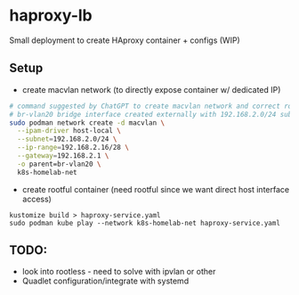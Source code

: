 # haproxy-lb

Small deployment to create HAproxy container + configs (WIP)

## Setup
  
- create macvlan network (to directly expose container w/ dedicated IP)
```bash
# command suggested by ChatGPT to create macvlan network and correct routing with limited address range
# br-vlan20 bridge interface created externally with 192.168.2.0/24 subnet
sudo podman network create -d macvlan \
  --ipam-driver host-local \
  --subnet=192.168.2.0/24 \
  --ip-range=192.168.2.16/28 \
  --gateway=192.168.2.1 \
  -o parent=br-vlan20 \
  k8s-homelab-net
```
- create rootful container (need rootful since we want direct host interface access)
```
kustomize build > haproxy-service.yaml
sudo podman kube play --network k8s-homelab-net haproxy-service.yaml
```

## TODO:

- look into rootless - need to solve with ipvlan or other
- Quadlet configuration/integrate with systemd